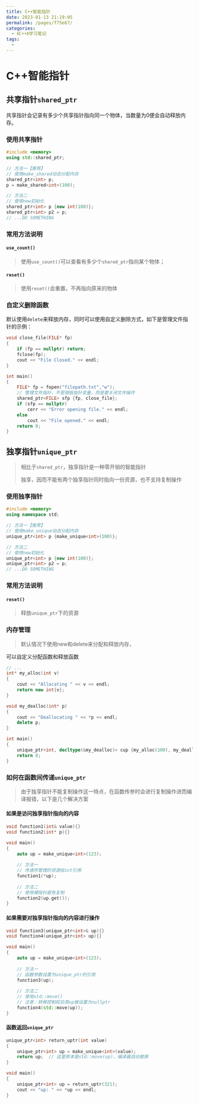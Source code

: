```yaml
---
title: C++智能指针
date: 2023-01-13 21:19:05
permalink: /pages/f75e67/
categories:
  - 《C++》学习笔记
tags:
  - 
---
```

# C++智能指针

## 共享指针`shared_ptr`

共享指针会记录有多少个共享指针指向同一个物体，当数量为0便会自动释放内存。

### 使用共享指针

```c++
#include <memory>
using std::shared_ptr;

// 方法一【推荐】
// 使用make_shared动态分配内存
shared_ptr<int> p;
p = make_shared<int>(100);

// 方法二
// 使用new初始化
shared_ptr<int> p {new int(100)};
shared_ptr<int> p2 = p;
// ...DO SOMETHING
```

### 常用方法说明

#### `use_count()`

> 使用`use_count()`可以查看有多少个`shared_ptr`指向某个物体；

#### `reset()`

> 使用`reset()`会重置，不再指向原来的物体

### 自定义删除函数

默认使用`delete`来释放内存，同时可以使用自定义删除方式，如下是管理文件指针的示例：

```cpp
void close_file(FILE* fp)
{
    if (fp == nullptr) return;
    fclose(fp);
    cout << "File Closed." << endl;
}

int main()
{
    FILE* fp = fopen("filepath.txt","w");
    // 管理文件指针，不是销毁指针变量，而是要关闭文件操作
    shared_ptr<FILE> sfp {fp, close_file};
    if (sfp == nullptr)
        cerr << "Error opening file." << endl;
    else
        cout << "File opened." << endl;
    return 0;
}
```

## 独享指针`unique_ptr`

> 相比于`shared_ptr`，独享指针是一种零开销的智能指针
>
> 独享，因而不能有两个独享指针同时指向一份资源，也不支持复制操作

### 使用独享指针

```c++
#include <memory>
using namespace std;

// 方法一【推荐】
// 使用make_unique动态分配内存
unique_ptr<int> p {make_unique<int>(100)};

// 方法二
// 使用new初始化
unique_ptr<int> p {new int(100)};
unique_ptr<int> p2 = p;
// ...DO SOMETHING
```

### 常用方法说明

#### `reset()`

> 释放`unique_ptr`下的资源

### 内存管理

> 默认情况下使用new和delete来分配和释放内存，

可以自定义分配函数和释放函数

```cpp
// ...
int* my_alloc(int v)
{
    cout << "Allocating " << v << endl;
    return new int{v};
}

void my_dealloc(int* p)
{
    cout << "Deallocating " << *p << endl;
    delete p;
}

int main()
{
    unique_ptr<int, decltype(&my_dealloc)> cup {my_alloc(100), my_dealloc};
    return 0;
}
```

### 如何在函数间传递`unique_ptr`

> 由于独享指针不能复制操作这一特点，在函数传参时会进行复制操作进而编译报错，以下是几个解决方案

#### 如果是访问独享指针指向的内容

```cpp
void function1(int& value){}
void function2(int* p){}

void main()
{
    auto up = make_unique<int>(123);
    
    // 方法一
    // 传递所管理的资源给int引用
    function1(*up);
    
    // 方法二
    // 使用裸指针避免复制
    function2(up.get());
}
```

#### 如果需要对独享指针指向的内容进行操作

```cpp
void function3(unique_ptr<int>& up){}
void function4(unique_ptr<int> up){}

void main()
{
    auto up = make_unique<int>(123);
    
    // 方法一
    // 函数参数设置为unique_ptr的引用
    function3(up);
    
    // 方法二
    // 使用std::move()
    // 注意：转移控制权后原up被设置为nullptr
    function4(std::move(up));
}
```

#### 函数返回`unique_ptr`

```cpp
unique_ptr<int> return_uptr(int value)
{
    unique_ptr<int> up = make_unique<int>(value);
    return up;	// 这里原本是std::move(up)，编译器自动替换
}

void main()
{
    unique_ptr<int> up = return_uptr(321);
    cout << "up: " << *up << endl;
}
```

